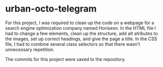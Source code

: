 # urban-octo-telegram

For this project, I was required to clean up the code on a webpage for a search engine optimization company named Horiseon.
In the HTML file I had to change a few elements, clean up the structure, add alt atributes to the images, set up correct headings, and give the page a title.
In the CSS file, I had to combine several class selectors so that there wasn't unnecessary repetition.

The commits for this project were saved to the repository.
